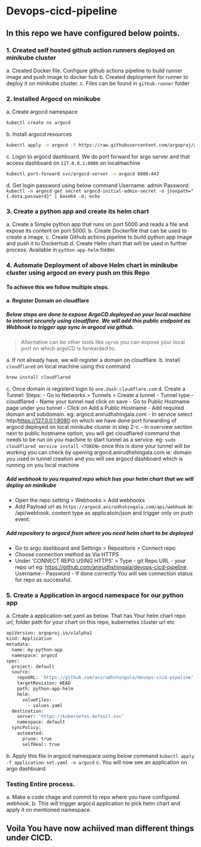 # Devops-cicd-pipeline

## In this repo we have configured below points.

### 1. Created self hosted github action runners deployed on minikube cluster
a. Created Docker file. Configure github actions pipeline to build runner image and push image to docker hub
b. Created deployment for runner to deploy it on minikube cluster.
c. Files can be found in `github-runner` folder

### 2. Installed Argocd on minikube
a. Create argocd namespace
```sh
kubectl create ns argocd
```
b. Install argocd resources
```sh
kubectl apply -n argocd -f https://raw.githubusercontent.com/argoproj/argo-cd/v2.11.0/manifests/install.yaml
```
c. Login to argocd dashboard. We do port forward for argo server and that access dashboard on ```127.0.0.1:8080``` on localmachine
```sh
kubectl port-forward svc/argocd-server -n argocd 8080:443
```
d. Get login password using below command
Username: admin
Password: `kubectl -n argocd get secret argocd-initial-admin-secret -o jsonpath="{.data.password}" | base64 -d; echo`

### 3. Create a python app and create its helm chart
a. Create a Simple python app that runs on port 5000 and reads a file and expose its content on port 5000.
b. Create Dockerfile that can be used to create a image.
c. Create Github actions pipeline to build python app image and push it to Dockerhub
d. Create Helm chart that will be used in further process. Available in `python-app-helm` folder.

### 4. Automate Deployment of above Helm chart in minikube cluster using argocd on every push on this Repo

#### To achieve this we follow multiple steps.

#### a. Register Domain on cloudflare
##### Below steps are done to expose ArgoCD deployed on your local machine to internet securely using cloudflare. We will add this public endpoint as Webhook to trigger app sync in argocd via github.

>Alternative can be other tools like `ngrok`
>you can expose your local port on which argoCD is forwarded to.

a. If not already have, we will register a domain on cloudflare. 
b. Install `cloudflared` on local machine using this command 
```sh
brew install cloudflared
```
c. Once domain is registerd login to ```one.dash.cloudflare.com```
d. Create a Tunnel: 
    Steps:
    - Go to Networks > Tunnels > Create a tunnel
    - Tunnel type - cloudflared
    - Name your tunnel nad click on save
    - Go to Public Hostname page under you tunnel
    - Click on Add a Public Hostname
    - Add required domain and subdomain. eg: argocd.anirudhshingala.com
    - In service select http/https://127.0.0.1:8080 on which we have done port forwarding of argocd deployed on local minikube cluster in step 2-c
    - In overview section next to public hostname option, you will get cloudflared command that needs to be run on you machine to start tunnel as a service.
      eg: `sudo cloudflared service install <TOKEN>`
      once this is done your tunnel will be working
      you can check by opening argocd.anirudhshingala.com ie: domain you used in tunnel creation and you will see argocd dashboard which is running on you local machine

##### Add webhook to you required repo which has your helm chart that we will deploy on minikube
- Open the repo setting > Webhooks > Add webhooks
- Add Payload url as ```https://argocd.anirudhshingala.com/api/webhook``` ie: <argo-domain>/api/webhook. content type as applicatoin/json and trigger only on push event.

##### Add repository to argocd from where you need helm chart to be deployed
- Go to argo dashboard and Settings > Repositoris > Connect repo
- Choose connection method as Via HTTPS
- Under 'CONNECT REPO USING HTTPS' > 
    Type - git
    Repo URL - your repo url eg: https://github.com/anirudhshingala/devops-cicd-pipeline
    Username - <your github username>
    Password - <Personal Github token that has atleast read access to above repo>
If done correctly You will see connection status for repo as successful.

### 5. Create a Application in argocd namespace for our python app
a. Create a application-set.yaml as below. That has Your helm chart repo url, folder path for your chart on this repo, kubernetes cluster url etc
```sh
apiVersion: argoproj.io/v1alpha1
kind: Application
metadata:
  name: my-python-app
  namespace: argocd
spec:
  project: default
  source:
    repoURL: 'https://github.com/anirudhshingala/devops-cicd-pipeline'
    targetRevision: HEAD
    path: python-app-helm
    helm:
      valueFiles:
        - values.yaml
  destination:
    server: 'https://kubernetes.default.svc'
    namespace: default
  syncPolicy:
    automated:
      prune: true
      selfHeal: true
```
b. Apply this file in argocd namespace using below command
```kubectl apply -f application-set.yaml -n argocd```
c. You will now see an application on argo dashboard.

### Testing Entire process.
a. Make a code chage and commit to repo where you have configured webhook. 
b. This will trigger argocd application to pick helm chart and apply it on mentioned namespace.


## Voila You have now achiived man different things under CICD.
